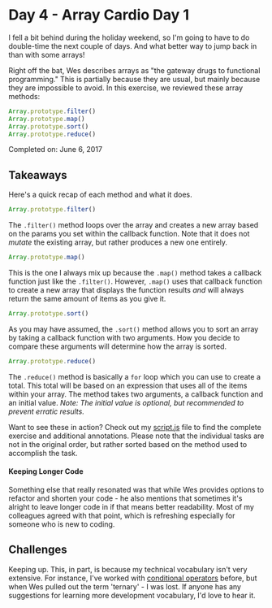 # Day 4 - Array Cardio Day 1
I fell a bit behind during the holiday weekend, so I'm going to have to do double-time the next couple of days. And what better way to jump back in than with some arrays!

Right off the bat, Wes describes arrays as "the gateway drugs to functional programming." This is partially because they are usual, but mainly because they are impossible to avoid. In this exercise, we reviewed these array methods:

``` JavaScript
Array.prototype.filter()
Array.prototype.map()
Array.prototype.sort()
Array.prototype.reduce()
```

Completed on: June 6, 2017

## Takeaways
Here's a quick recap of each method and what it does.

``` JavaScript
Array.prototype.filter()
```
The ```.filter()``` method loops over the array and creates a new array based on the params you set within the callback function. Note that it does not _mutate_ the existing array, but rather produces a new one entirely.

``` JavaScript
Array.prototype.map()
```
This is the one I always mix up because the ```.map()``` method takes a callback function just like the ```.filter()```. However, ```.map()``` uses that callback function to create a new array that displays the function results _and_ will always return the same amount of items as you give it.

``` JavaScript
Array.prototype.sort()
```
As you may have assumed, the ```.sort()``` method allows you to sort an array by taking a callback function with two arguments. How you decide to compare these arguments will determine how the array is sorted.

``` JavaScript
Array.prototype.reduce()
```
The ```.reduce()``` method is basically a ```for``` loop which you can use to create a total. This total will be based on an expression that uses all of the items within your array. The method takes two arguments, a callback function and an initial value. _Note: The initial value is optional, but recommended to prevent erratic results._

Want to see these in action? Check out my [script.js](https://github.com/stranskycaro/JavaScript30/blob/master/Challenges/04%20-%20Array%20Cardio%20Day%201/script.js) file to find the complete exercise and additional annotations. Please note that the individual tasks are not in the original order, but rather sorted based on the method used to accomplish the task.

#### Keeping Longer Code
Something else that really resonated was that while Wes provides options to refactor and shorten your code - he also mentions that sometimes it's alright to leave longer code in if that means better readability. Most of my colleagues agreed with that point, which is refreshing especially for someone who is new to coding.

## Challenges

Keeping up. This, in part, is because my technical vocabulary isn't very extensive. For instance, I've worked with [conditional operators](https://developer.mozilla.org/en/docs/Web/JavaScript/Reference/Operators/Conditional_Operator) before, but when Wes pulled out the term 'ternary' - I was lost. If anyone has any suggestions for learning more development vocabulary, I'd love to hear it.

